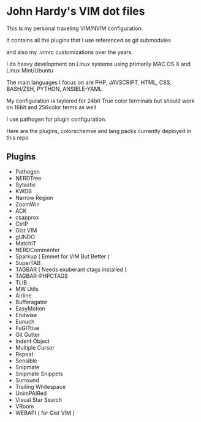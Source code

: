 John Hardy's VIM dot files
============================

This is my personal traveling VIM/NVIM configuration.

It contains all the plugins that I use referenced as git submodules

and also my .vimrc customizations over the years.

I do heavy development on Linux systems using primarily MAC OS X and Linux Mint/Ubuntu

The main languages I focus on are PHP, JAVSCRIPT, HTML, CSS, BASH/ZSH, PYTHON, ANSIBLE-YAML

My configuration is taylored for 24bit True color terminals but should work on 16bit and 256color terms as well

I use pathogen for plugin configuration.

Here are the plugins, colorschemse and lang packs currently deployed in this repo

Plugins
----------------

- Pathogen
- NERDTree
- Sytastic
- KWDB
- Narrow Region
- ZoomWin
- ACK
- csapprox
- CtrlP
- Gist VIM
- gUNDO
- MatchIT
- NERDCommenter
- Sparkup ( Emmet for VIM But Better )
- SuperTAB
- TAGBAR ( Needs exuberant ctags installed )
- TAGBAR-PHPCTAGS
- TLIB
- MW Utils
- Airline
- Bufferagator
- EasyMotion
- Endwise
- Eunuch
- FuGITtive
- Git Gutter
- Indent Object
- Multiple Cursor
- Repeat
- Sensible
- Snipmate 
- Snipmate Snippets
- Surround
- Trailing Whitespace
- UnimPAIRed
- Visual Star Search
- VRoom
- WEBAPI ( for Gist VIM )



